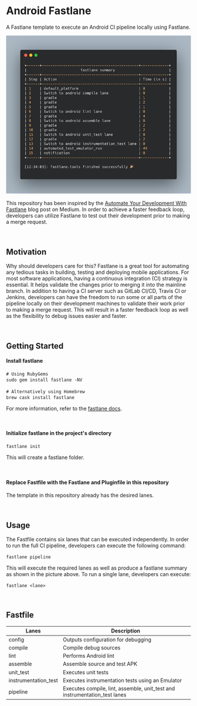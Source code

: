 # Android Fastlane

A Fastlane template to execute an Android CI pipeline locally using Fastlane.

![](assets/summary.png)

This repository has been inspired by the [Automate Your Development With Fastlane](https://medium.com/better-programming/automate-your-development-with-fastlane-247221e6c0c5) blog post on Medium. In order to achieve a faster feedback loop, developers can utilize Fastlane to test out their development prior to making a merge request.

</br>

## Motivation

Why should developers care for this? Fastlane is a great tool for automating any tedious tasks in building, testing and deploying mobile applications. For most software applications, having a continuous integration (CI) strategy is essential. It helps validate the changes prior to merging it into the mainline branch. In addition to having a CI server such as GitLab CI/CD, Travis CI or Jenkins, developers can have the freedom to run some or all parts of the pipeline locally on their development machines to validate their work prior to making a merge request. This will result in a faster feedback loop as well as the flexibility to debug issues easier and faster.

</br>

## Getting Started

#### Install fastlane 
```
# Using RubyGems
sudo gem install fastlane -NV

# Alternatively using Homebrew
brew cask install fastlane
```
For more information, refer to the [fastlane docs](https://docs.fastlane.tools/getting-started/ios/setup/).

</br>

#### Initialize fastlane in the project's directory
```
fastlane init
```

This will create a fastlane folder.

</br>

#### Replace Fastfile with the Fastlane and Pluginfile in this repository

The template in this repository already has the desired lanes.

</br>

## Usage

The Fastfile contains six lanes that can be executed independently. In order to run the full CI pipeline, developers can execute the following command:
```
fastlane pipeline
```
This will execute the required lanes as well as produce a fastlane summary as shown in the picture above. To run a single lane, developers can execute:
```
fastlane <lane>
```

</br>

## Fastfile

| Lanes         | Description   |
| ----------- | ------------- |
| config     | Outputs configuration for debugging   |
| compile      | Compile debug sources   |
| lint | Performs Android lint   |
| assemble | Assemble source and test APK   |
| unit_test | Executes unit tests   |
| instrumentation_test | Executes instrumentation tests using an Emulator   |
| pipeline | Executes compile, lint, assemble, unit_test and instrumentation_test lanes   |